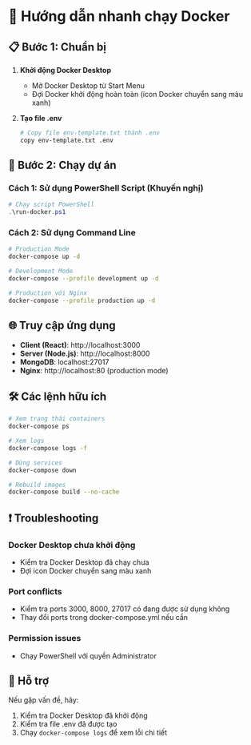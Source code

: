 # 🚀 Hướng dẫn nhanh chạy Docker

## 📋 Bước 1: Chuẩn bị

1. **Khởi động Docker Desktop**

   - Mở Docker Desktop từ Start Menu
   - Đợi Docker khởi động hoàn toàn (icon Docker chuyển sang màu xanh)

2. **Tạo file .env**
   ```bash
   # Copy file env-template.txt thành .env
   copy env-template.txt .env
   ```

## 🎯 Bước 2: Chạy dự án

### Cách 1: Sử dụng PowerShell Script (Khuyến nghị)

```powershell
# Chạy script PowerShell
.\run-docker.ps1
```

### Cách 2: Sử dụng Command Line

```bash
# Production Mode
docker-compose up -d

# Development Mode
docker-compose --profile development up -d

# Production với Nginx
docker-compose --profile production up -d
```

## 🌐 Truy cập ứng dụng

- **Client (React)**: http://localhost:3000
- **Server (Node.js)**: http://localhost:8000
- **MongoDB**: localhost:27017
- **Nginx**: http://localhost:80 (production mode)

## 🛠️ Các lệnh hữu ích

```bash
# Xem trạng thái containers
docker-compose ps

# Xem logs
docker-compose logs -f

# Dừng services
docker-compose down

# Rebuild images
docker-compose build --no-cache
```

## ❗ Troubleshooting

### Docker Desktop chưa khởi động

- Kiểm tra Docker Desktop đã chạy chưa
- Đợi icon Docker chuyển sang màu xanh

### Port conflicts

- Kiểm tra ports 3000, 8000, 27017 có đang được sử dụng không
- Thay đổi ports trong docker-compose.yml nếu cần

### Permission issues

- Chạy PowerShell với quyền Administrator

## 📱 Hỗ trợ

Nếu gặp vấn đề, hãy:

1. Kiểm tra Docker Desktop đã khởi động
2. Kiểm tra file .env đã được tạo
3. Chạy `docker-compose logs` để xem lỗi chi tiết
